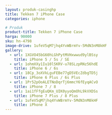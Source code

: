 ```yaml
---
layout: produk-casinghp
title: Tekken 7 iPhone Case
categories: iphone

# Produk
product-title: Tekken 7 iPhone Case
harga: 90000
sku: hn-4798
image-drive: 1ufeV5qM7jhq4YvWBrmYv-5MdN3nM8kHF
gallery:
  - url: 1XGVO45bG60hLGhPytMVHxwwud9ylBSsy
    title: iPhone 5 / 5s / SE
  - url: 1ohmXXy1Iu10lSKRV-u78SLzpRNz56hdE
    title: iPhone 6 / 6s
  - url: 18Cp_3oXVkLguFEBe77gD5VEcZdbgTD5j
    title: iPhone 6 Plus / 6s Plus
  - url: 1Pr52pOoALETNoDqrTj6mmcY6fEyqACvO
    title: iPhone 7 / 8
  - url: 1ai1fFfgEuQKm_UIK0yyoQmOhL9kVXDSs
    title: iPhone 7 Plus / 8 Plus
  - url: 1ufeV5qM7jhq4YvWBrmYv-5MdN3nM8kHF
    title: iPhone X
---
```


